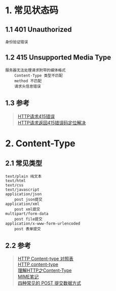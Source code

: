 # 1. 常见状态码
## 1.1 401 Unauthorized  
    身份验证错误
## 1.2 415 Unsupported Media Type  	
    服务器无法处理请求附带的媒体格式
        Content-Type 类型不匹配
        method 不匹配
        请求头信息错误
## 1.3 参考
> [HTTP请求415错误](http://www.cnblogs.com/cocoajin/p/3986204.html)  
> [HTTP请求返回415错误码定位解决](https://blog.csdn.net/majinggogogo/article/details/78383772)  

# 2. Content-Type
## 2.1 常见类型
    text/plain 纯文本
    text/html
    text/css
    text/javascript
    application/json
        post json提交
    application/xml
        post xml提交
    multipart/form-data
        post file提交
    application/x-www-form-urlencoded
        post 表单提交
## 2.2 参考
> [HTTP Content-type 对照表](http://tool.oschina.net/commons)  
> [HTTP content-type](http://www.runoob.com/http/http-content-type.html)  
> [理解HTTP之Content-Type](https://segmentfault.com/a/1190000003002851)  
> [MIME笔记](http://www.ruanyifeng.com/blog/2008/06/mime.html)  
> [四种常见的 POST 提交数据方式](https://imququ.com/post/four-ways-to-post-data-in-http.html)  